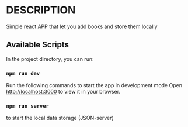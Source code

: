 # DESCRIPTION

Simple react APP that let you add books and store them locally

## Available Scripts

In the project directory, you can run:

### `npm run dev`

Run the following commands to start the app in development mode
Open [http://localhost:3000](http://localhost:3000) to view it in your browser.

### `npm run server`

to start the local data storage (JSON-server)


